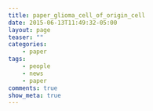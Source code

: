 ```yaml
---
title: paper_glioma_cell_of_origin_cell
date: 2015-06-13T11:49:32-05:00
layout: page
teaser: ""
categories:
    - paper
tags:
    - people
    - news
    - paper
comments: true
show_meta: true
---
```

